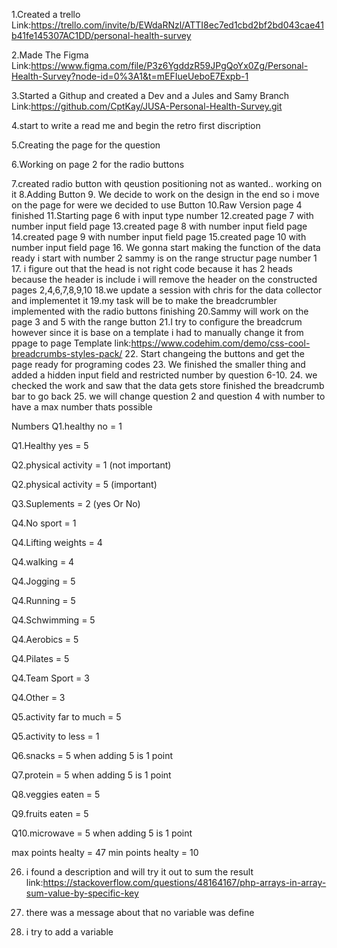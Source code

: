 1.Created a trello Link:https://trello.com/invite/b/EWdaRNzl/ATTI8ec7ed1cbd2bf2bd043cae41b41fe145307AC1DD/personal-health-survey

2.Made The Figma Link:https://www.figma.com/file/P3z6YgddzR59JPgQoYx0Zg/Personal-Health-Survey?node-id=0%3A1&t=mEFIueUeboE7Expb-1

3.Started a Githup and created a Dev and a Jules and Samy Branch Link:https://github.com/CptKay/JUSA-Personal-Health-Survey.git

4.start to write a read me and begin the retro first discription

5.Creating the page for the question 

6.Working on page 2 for the radio buttons

7.created radio button with qeustion positioning not as wanted.. working on it
8.Adding Button
9. We decide to work on the design in the end so i move on the page for 
were we decided to use Button
10.Raw Version page 4 finished
11.Starting page 6 with input type number
12.created page 7 with number input field page
13.created page 8 with number input field page
14.created page 9 with number input field page
15.created page 10 with number input field page
16. We gonna start making the function of the data ready i start with number 2 sammy is on the range structur page number 1 
17. i figure out that the head is not right code because it has 2 heads because the header is include i will remove the header on the constructed pages 2,4,6,7,8,9,10
18.we update a session with chris for the data collector and implementet it
19.my task will be to make the breadcrumbler implemented with the radio buttons finishing
20.Sammy will work on the page 3 and 5 with the range button
21.I try to configure the breadcrum however since it is base on a template i had to manually change it from ppage to page
Template link:https://www.codehim.com/demo/css-cool-breadcrumbs-styles-pack/
22. Start changeing the buttons and get the page ready for programing codes
23. We finished the smaller thing and added a hidden input field and restricted number by question 6-10.
24. we checked the work and saw that the data gets store finished the breadcrumb bar to go back
25. we will change question 2 and question 4 with number to have a max number thats possible

Numbers 
Q1.healthy no = 1

Q1.Healthy yes = 5

Q2.physical activity = 1 (not important)

Q2.physical activity = 5 (important)

Q3.Suplements = 2 (yes Or No)

Q4.No sport = 1

Q4.Lifting weights = 4

Q4.walking = 4

Q4.Jogging = 5

Q4.Running = 5

Q4.Schwimming = 5

Q4.Aerobics = 5

Q4.Pilates = 5

Q4.Team Sport = 3

Q4.Other = 3

Q5.activity far to much = 5

Q5.activity to less = 1

Q6.snacks = 5 when adding 5 is 1 point

Q7.protein = 5 when adding 5 is 1 point

Q8.veggies eaten = 5 

Q9.fruits eaten = 5 

Q10.microwave = 5 when adding 5 is 1 point

max points healty = 47
min points healty = 10

26. i found a description and will try it out to sum the result
link:https://stackoverflow.com/questions/48164167/php-arrays-in-array-sum-value-by-specific-key

27. there was a message about that no variable was define
28. i try to add a variable
